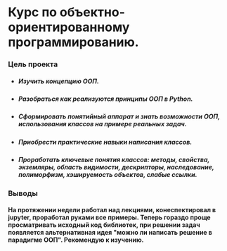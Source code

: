 Курс по объектно-ориентированному программированию.
==============

### Цель проекта

+ ##### Изучить концепцию ООП.
+ ##### Разобраться как реализуются принципы ООП в Python.
+ ##### Сформировать понятийный аппарат и знать возможности ООП, использования классов на примере реальных задач.
+ ##### Приобрести практические навыки написания классов.
+ ##### Проработать ключевые понятия классов: методы, свойства, экземляры, область видимости, дескрипторы, наследование, полиморфизм, хэшируемость объектов, слабые ссылки.

### Выводы

#### На протяжении недели работал над лекциями, конеспектировал в jupyter, проработал руками все примеры. Теперь гораздо проще просматривать исходный код библиотек, при решении задач появляется альтернативная идея "можно ли написать решение в парадигме ООП". Рекомендую к изучению.
